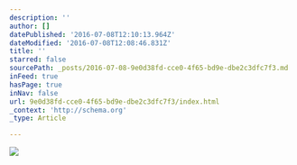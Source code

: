 ```yaml
---
description: ''
author: []
datePublished: '2016-07-08T12:10:13.964Z'
dateModified: '2016-07-08T12:08:46.831Z'
title: ''
starred: false
sourcePath: _posts/2016-07-08-9e0d38fd-cce0-4f65-bd9e-dbe2c3dfc7f3.md
inFeed: true
hasPage: true
inNav: false
url: 9e0d38fd-cce0-4f65-bd9e-dbe2c3dfc7f3/index.html
_context: 'http://schema.org'
_type: Article

---
```

![](https://the-grid-user-content.s3-us-west-2.amazonaws.com/6c0d5754-862b-40d0-98c2-b3d7c9529cbc.jpg)